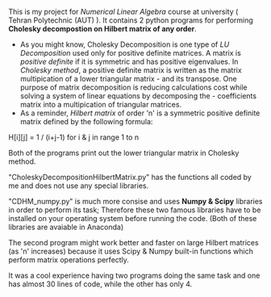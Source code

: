 This is my project for <i>Numerical Linear Algebra</i> course at university ( Tehran Polytechnic (AUT) ).
It contains 2 python programs for performing <b>Cholesky decompostion on Hilbert matrix of any order</b>.

-  As you might know, Cholesky Decomposition is one type of <i>LU Decomposition</i> used only for positive definite matrices.
A matrix is <i>positive definite</i> if it is symmetric and has positive eigenvalues.
In <i>Cholesky method</i>, a positive definite matrix is written as the matrix multipication of a lower triangular matrix -
and its transpose.
One purpose of matrix decomposition is reducing calculations cost while solving a system of linear equations by decomposing the -
coefficients matrix into a multipication of triangular matrices.
-  As a reminder, <i>Hilbert matrix</i> of order 'n' is a symmetric positive definite matrix defined by the following formula:

H[i][j] = 1 / (i+j-1)    for i & j in range 1 to n

Both of the programs print out the lower triangular matrix in Cholesky method.

"CholeskyDecompositionHilbertMatrix.py" has the functions all coded by me and does not use any special libraries.

"CDHM_numpy.py" is much more consise and uses <b>Numpy & Scipy</b> libraries in order to perform its task; Therefore these
two famous libraries have to be installed on your operating system before running the code. (Both of these libraries are
avaiable in Anaconda) 

The second program might work better and faster on large Hilbert matrices (as 'n' increases) because it uses Scipy & Numpy
built-in functions which perform matrix operations perfectly.

It was a cool experience having two programs doing the same task and one has almost 30 lines of code, while the other has only 4.
